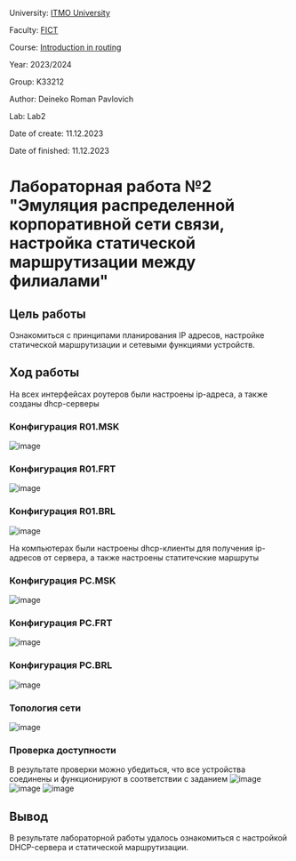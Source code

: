 University: [ITMO University](https://itmo.ru/ru/)  

Faculty: [FICT](https://fict.itmo.ru)  

Course: [Introduction in routing](https://github.com/itmo-ict-faculty/introduction-in-routing)  

Year: 2023/2024  

Group: K33212  

Author: Deineko Roman Pavlovich

Lab: Lab2  

Date of create: 11.12.2023  

Date of finished: 11.12.2023

# Лабораторная работа №2 "Эмуляция распределенной корпоративной сети связи, настройка статической маршрутизации между филиалами"
## Цель работы
Ознакомиться с принципами планирования IP адресов, настройке статической маршрутизации и сетевыми функциями устройств.
## Ход работы
На всех интерфейсах роутеров были настроены ip-адреса, а также созданы dhcp-серверы
### Конфигурация R01.MSK
![image](https://github.com/DeinekoRoman/2023_2024-introduction_in_routing-k33212-deineko_r_p/assets/90695269/e420d82c-67f4-40b8-bf4c-9b6524e0e7ad)

### Конфигурация R01.FRT
![image](https://github.com/DeinekoRoman/2023_2024-introduction_in_routing-k33212-deineko_r_p/assets/90695269/97a08cfe-36b6-412b-98d1-08d560fdd1ba)

### Конфигурация R01.BRL
![image](https://github.com/DeinekoRoman/2023_2024-introduction_in_routing-k33212-deineko_r_p/assets/90695269/e42338c1-ba2b-4a4c-917a-912ffab3722b)

На компьютерах были настроены dhcp-клиенты для получения ip-адресов от сервера, а также настроены статитечские маршруты

### Конфигурация PC.MSK
![image](https://github.com/DeinekoRoman/2023_2024-introduction_in_routing-k33212-deineko_r_p/assets/90695269/d3890bd3-408a-4103-87c9-74ef6259d7e2)

### Конфигурация PC.FRT
![image](https://github.com/DeinekoRoman/2023_2024-introduction_in_routing-k33212-deineko_r_p/assets/90695269/185882b8-df7f-487c-8a4e-785351ead9c2)

### Конфигурация PC.BRL
![image](https://github.com/DeinekoRoman/2023_2024-introduction_in_routing-k33212-deineko_r_p/assets/90695269/21f3038c-1df0-4067-adc3-4919fb9ff713)

### Топология сети
![image](https://github.com/DeinekoRoman/2023_2024-introduction_in_routing-k33212-deineko_r_p/assets/90695269/1b5dab6d-141b-45b4-8b1a-0cb3e3001b28)

### Проверка доступности
В результате проверки можно убедиться, что все устройства соединены и функционируют в соответствии с заданием
![image](https://github.com/DeinekoRoman/2023_2024-introduction_in_routing-k33212-deineko_r_p/assets/90695269/26e38df5-82f3-4969-a7cd-123ae5230180)
![image](https://github.com/DeinekoRoman/2023_2024-introduction_in_routing-k33212-deineko_r_p/assets/90695269/5548760a-ca1b-4ad3-ad2d-55c1cd8a3849)
![image](https://github.com/DeinekoRoman/2023_2024-introduction_in_routing-k33212-deineko_r_p/assets/90695269/4f0dc8fb-fd3c-47c8-a1fe-cec99f340605)

## Вывод
В результате лабораторной работы удалось ознакомиться с настройкой DHCP-сервера и статической маршрутизации.


